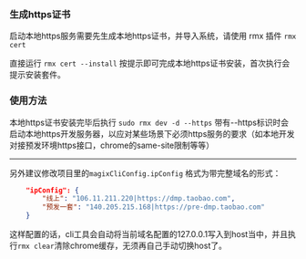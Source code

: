 

### 生成https证书

启动本地https服务需要先生成本地https证书，并导入系统，请使用 rmx 插件 `rmx cert`

直接运行 `rmx cert --install` 按提示即可完成本地https证书安装，首次执行会提示安装套件。


### 使用方法

本地https证书安装完毕后执行 `sudo rmx dev -d --https` 带有--https标识时会启动本地https开发服务器，以应对某些场景下必须https服务的要求（如本地开发对接预发环境https接口，chrome的same-site限制等等）


---

另外建议修改项目里的`magixCliConfig.ipConfig` 格式为带完整域名的形式：

```json
    "ipConfig": {
        "线上": "106.11.211.220|https://dmp.taobao.com",
        "预发一套": "140.205.215.168|https://pre-dmp.taobao.com"
    }
```

这样配置的话，cli工具会自动将当前域名配置的127.0.0.1写入到host当中，并且执行`rmx clear`清除chrome缓存，无须再自己手动切换host了。


